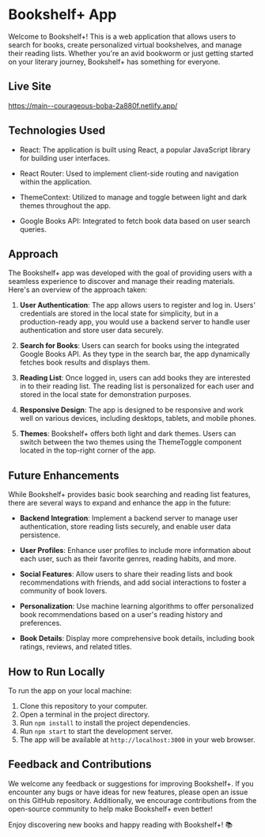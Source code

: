# Bookshelf+ App

Welcome to Bookshelf+! This is a web application that allows users to search for books, create personalized virtual bookshelves, and manage their reading lists. Whether you're an avid bookworm or just getting started on your literary journey, Bookshelf+ has something for everyone.

## Live Site

https://main--courageous-boba-2a880f.netlify.app/

## Technologies Used

- React: The application is built using React, a popular JavaScript library for building user interfaces.

- React Router: Used to implement client-side routing and navigation within the application.

- ThemeContext: Utilized to manage and toggle between light and dark themes throughout the app.

- Google Books API: Integrated to fetch book data based on user search queries.

## Approach

The Bookshelf+ app was developed with the goal of providing users with a seamless experience to discover and manage their reading materials. Here's an overview of the approach taken:

1. **User Authentication**: The app allows users to register and log in. Users' credentials are stored in the local state for simplicity, but in a production-ready app, you would use a backend server to handle user authentication and store user data securely.

2. **Search for Books**: Users can search for books using the integrated Google Books API. As they type in the search bar, the app dynamically fetches book results and displays them.

3. **Reading List**: Once logged in, users can add books they are interested in to their reading list. The reading list is personalized for each user and stored in the local state for demonstration purposes.

4. **Responsive Design**: The app is designed to be responsive and work well on various devices, including desktops, tablets, and mobile phones.

5. **Themes**: Bookshelf+ offers both light and dark themes. Users can switch between the two themes using the ThemeToggle component located in the top-right corner of the app.

## Future Enhancements

While Bookshelf+ provides basic book searching and reading list features, there are several ways to expand and enhance the app in the future:

- **Backend Integration**: Implement a backend server to manage user authentication, store reading lists securely, and enable user data persistence.

- **User Profiles**: Enhance user profiles to include more information about each user, such as their favorite genres, reading habits, and more.

- **Social Features**: Allow users to share their reading lists and book recommendations with friends, and add social interactions to foster a community of book lovers.

- **Personalization**: Use machine learning algorithms to offer personalized book recommendations based on a user's reading history and preferences.

- **Book Details**: Display more comprehensive book details, including book ratings, reviews, and related titles.

## How to Run Locally

To run the app on your local machine:

1. Clone this repository to your computer.
2. Open a terminal in the project directory.
3. Run `npm install` to install the project dependencies.
4. Run `npm start` to start the development server.
5. The app will be available at `http://localhost:3000` in your web browser.

## Feedback and Contributions

We welcome any feedback or suggestions for improving Bookshelf+. If you encounter any bugs or have ideas for new features, please open an issue on this GitHub repository. Additionally, we encourage contributions from the open-source community to help make Bookshelf+ even better!

Enjoy discovering new books and happy reading with Bookshelf+! 📚
